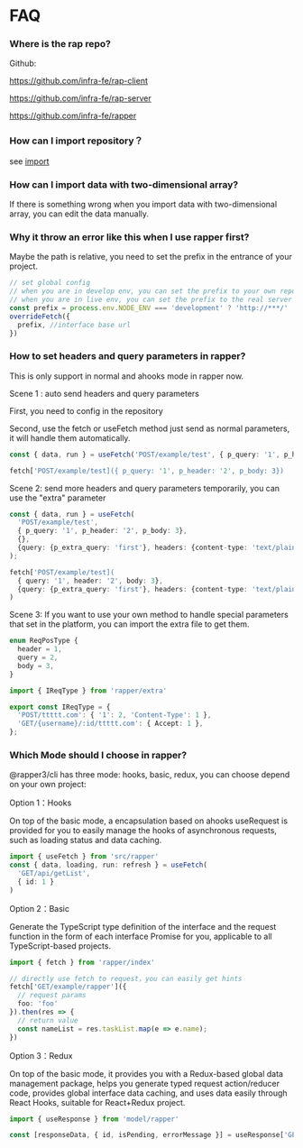 # FAQ

### Where is the rap repo?

Github:

https://github.com/infra-fe/rap-client

https://github.com/infra-fe/rap-server

https://github.com/infra-fe/rapper

### How can I import repository？
see [import](https://infra-fe.github.io/rap-client/guide/import/rap)

### How can I import data with two-dimensional array?

If there is something wrong when you import data with two-dimensional array, you can edit the data manually.

### Why it throw an error like this when I use rapper first?

Maybe the path is relative, you need to set the prefix in the entrance of your project.

``` ts
// set global config
// when you are in develop env, you can set the prefix to your own repo, like /app/mock/3/
// when you are in live env, you can set the prefix to the real server link
const prefix = process.env.NODE_ENV === 'development' ? 'http://***/' : ''
overrideFetch({
  prefix, //interface base url
})
```

### How to set headers and query parameters in rapper?
This is only support in normal and ahooks mode in rapper now.

Scene 1 : auto send headers and query parameters

First, you need to config in the repository

Second, use the fetch or useFetch method just send as normal parameters, it will handle them automatically.

``` ts
const { data, run } = useFetch('POST/example/test', { p_query: '1', p_header: '2', p_body: 3});

fetch['POST/example/test]({ p_query: '1', p_header: '2', p_body: 3})

```

Scene 2: send more headers and query parameters temporarily, you can use the "extra" parameter

``` ts
const { data, run } = useFetch(
  'POST/example/test',
  { p_query: '1', p_header: '2', p_body: 3}, 
  {},
  {query: {p_extra_query: 'first'}, headers: {content-type: 'text/plain'}} // the extra parameter, it is optional
);

fetch['POST/example/test](
  { query: '1', header: '2', body: 3},
  {query: {p_extra_query: 'first'}, headers: {content-type: 'text/plain'}} // the extra parameter, it is optional
)
```

Scene 3: If you want to use your own method to handle special parameters that set in the platform, you can import the extra file to get them.

``` ts
enum ReqPosType {
  header = 1,
  query = 2,
  body = 3,
}

import { IReqType } from 'rapper/extra'

export const IReqType = {
  'POST/ttttt.com': { '1': 2, 'Content-Type': 1 },
  'GET/{username}/:id/ttttt.com': { Accept: 1 },
};
```
### Which Mode should I choose in rapper?

@rapper3/cli has three mode: hooks, basic, redux, you can choose depend on your own project:

Option 1：Hooks

On top of the basic mode, a encapsulation based on ahooks useRequest is provided for you to easily manage the hooks of asynchronous requests, such as loading status and data caching.

``` ts
import { useFetch } from 'src/rapper'
const { data, loading, run: refresh } = useFetch(
  'GET/api/getList',
  { id: 1 }
)
```

Option 2：Basic

Generate the TypeScript type definition of the interface and the request function in the form of each interface Promise for you, applicable to all TypeScript-based projects.

``` ts
import { fetch } from 'rapper/index'

// directly use fetch to request，you can easily get hints
fetch['GET/example/rapper']({
  // request params
  foo: 'foo'
}).then(res => {
  // return value
  const nameList = res.taskList.map(e => e.name);
})
```

Option 3：Redux

On top of the basic mode, it provides you with a Redux-based global data management package, helps you generate typed request action/reducer code, provides global interface data caching, and uses data easily through React Hooks, suitable for React+Redux project.

``` ts
import { useResponse } from 'model/rapper'

const [responseData, { id, isPending, errorMessage }] = useResponse['GET/adgroup/price/update$']()
```










